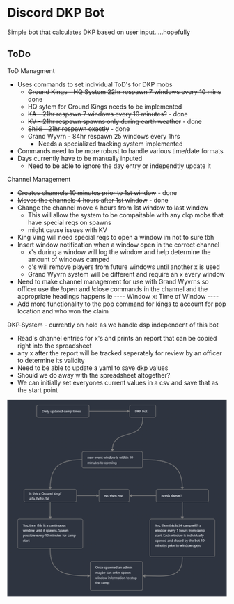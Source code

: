 # Discord DKP Bot
Simple bot that calculates DKP based on user input.....hopefully
## ToDo

ToD Managment
- Uses commands to set individual ToD's for DKP mobs
    - ~~Ground Kings - HQ System 22hr respawn 7 windows every 10 mins~~ done
    - HQ sytem for Ground Kings needs to be implemented
    - ~~KA - 21hr respawn 7 windows every 10 minutes?~~ - done
    - ~~KV - 21hr respawn spawns only during earth weather~~ - done
    - ~~Shiki - 21hr respawn exactly~~ - done
    - Grand Wyvrn - 84hr respawn 25 windows every 1hrs
        - Needs a specialized tracking system implemented
- Commands need to be more robust to handle various time/date formats
- Days currently have to be manually inputed
  - Need to be able to ignore the day entry or independtly update it

Channel Management
- ~~Creates channels 10 minutes prior to 1st window~~ - done
- ~~Moves the channels 4 hours after 1st window~~ - done
- Change the channel move 4 hours from 1st window to last window
  - This will allow the system to be compaitable with any dkp mobs that have special reqs on spawns
  - might cause issues with KV
- King Ving will need special reqs to open a window im not to sure tbh
- Insert window notification when a window open in the correct channel
  - x's during a window will log the window and help determine the amount of windows camped
  - o's will remove players from future windows until another x is used
  - Grand Wyvrn system will be different and require an x every window
- Need to make channel management for use with Grand Wyvrns so officer use the !open and !close commands in the channel and the appropriate headings happens ie ---- Window x: Time of Window ----
- Add more functionality to the pop command for kings to account for pop location and who won the claim

~~DKP System~~ - currently on hold as we handle dsp independent of this bot
- Read's channel entries for x's and prints an report that can be copied right into the spreadsheet
- any x after the report will be tracked seperately for review by an officer to determine its validity
- Need to be able to update a yaml to save dkp values
- Should we do away with the spreadsheet altogether?
- We can initially set everyones current values in a csv and save that as the start point

![Image](./images/workflow.png)